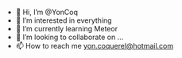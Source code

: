 - 👋 Hi, I’m @YonCoq
- 👀 I’m interested in everything
- 🌱 I’m currently learning Meteor
- 💞️ I’m looking to collaborate on ...
- 📫 How to reach me yon.coquerel@hotmail.com

<!---
YonCoq/YonCoq is a ✨ special ✨ repository because its `README.md` (this file) appears on your GitHub profile.
You can click the Preview link to take a look at your changes.
--->
